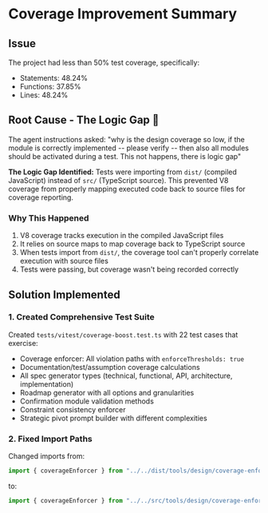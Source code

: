 # Coverage Improvement Summary

## Issue

The project had less than 50% test coverage, specifically:

- Statements: 48.24%
- Functions: 37.85%
- Lines: 48.24%

## Root Cause - The Logic Gap 🎯

The agent instructions asked: "why is the design coverage so low, if the module is correctly implemented -- please verify -- then also all modules should be activated during a test. This not happens, there is logic gap"

**The Logic Gap Identified:**
Tests were importing from `dist/` (compiled JavaScript) instead of `src/` (TypeScript source). This prevented V8 coverage from properly mapping executed code back to source files for coverage reporting.

### Why This Happened

1. V8 coverage tracks execution in the compiled JavaScript files
2. It relies on source maps to map coverage back to TypeScript source
3. When tests import from `dist/`, the coverage tool can't properly correlate execution with source files
4. Tests were passing, but coverage wasn't being recorded correctly

## Solution Implemented

### 1. Created Comprehensive Test Suite

Created `tests/vitest/coverage-boost.test.ts` with 22 test cases that exercise:

- Coverage enforcer: All violation paths with `enforceThresholds: true`
- Documentation/test/assumption coverage calculations
- All spec generator types (technical, functional, API, architecture, implementation)
- Roadmap generator with all options and granularities
- Confirmation module validation methods
- Constraint consistency enforcer
- Strategic pivot prompt builder with different complexities

### 2. Fixed Import Paths

Changed imports from:

```typescript
import { coverageEnforcer } from "../../dist/tools/design/coverage-enforcer.js";
```

to:

```typescript
import { coverageEnforcer } from "../../src/tools/design/coverage-enforcer.js";
```

